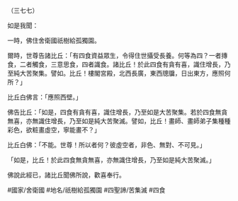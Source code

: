 （三七七）

如是我聞：

一時，佛住舍衛國祇樹給孤獨園。

爾時，世尊告諸比丘：「有四食資益眾生，令得住世攝受長養。何等為四？一者摶食，二者觸食，三意思食，四者識食。諸比丘！於此四食有貪有喜，識住增長，乃至純大苦聚集。譬如。比丘！樓閣宮殿，北西長廣，東西牕牖，日出東方，應照何所？」

比丘白佛言：「應照西壁。」

佛告比丘：「如是，四食有貪有喜，識住增長，乃至如是大苦聚集。若於四食無貪無喜，亦無識住增長，乃至如是純大苦聚滅。譬如，比丘！畫師、畫師弟子集種種彩色，欲粧畫虛空，寧能畫不？」

比丘白佛：「不能。世尊！所以者何？彼虛空者，非色、無對、不可見。」

「如是，比丘！於此四食無貪無喜，亦無識住增長，乃至如是純大苦聚滅。」

佛說此經已，諸比丘聞佛所說，歡喜奉行。

#國家/舍衛國
#地名/祇樹給孤獨園
#四聖諦/苦集滅
#四食
